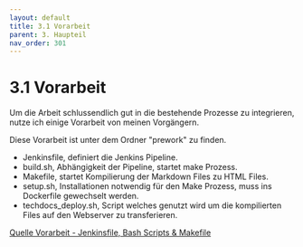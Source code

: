 ```yaml
---
layout: default
title: 3.1 Vorarbeit
parent: 3. Haupteil
nav_order: 301
---
```


# 3.1 Vorarbeit

Um die Arbeit schlussendlich gut in die bestehende Prozesse zu integrieren, nutze ich einige Vorarbeit von meinen Vorgängern.

Diese Vorarbeit ist unter dem Ordner "prework" zu finden.

* Jenkinsfile, definiert die Jenkins Pipeline.
* build.sh, Abhängigkeit der Pipeline, startet make Prozess.
* Makefile, startet Kompilierung der Markdown Files zu HTML Files.
* setup.sh, Installationen notwendig für den Make Prozess, muss ins Dockerfile gewechselt werden.
* techdocs_deploy.sh, Script welches genutzt wird um die kompilierten Files auf den Webserver zu transferieren.

[Quelle Vorarbeit - Jenkinsfile, Bash Scripts & Makefile](../anhang/quellen.html#531-jenkinsfile-bash-scripts--makefile)
